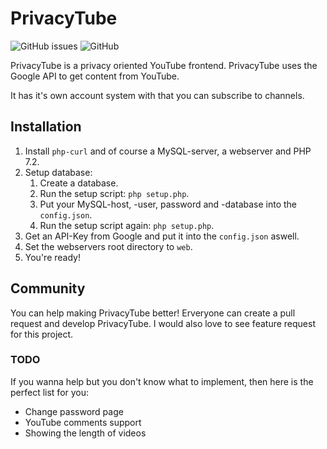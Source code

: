 # PrivacyTube
![GitHub issues](https://img.shields.io/github/issues/0xhtml/PrivacyTube.svg?style=for-the-badge) ![GitHub](https://img.shields.io/github/license/0xhtml/PrivacyTube.svg?style=for-the-badge)

PrivacyTube is a privacy oriented YouTube frontend. PrivacyTube uses the Google API to get content from YouTube.

It has it's own account system with that you can subscribe to channels.

## Installation
1. Install `php-curl` and of course a MySQL-server, a webserver and PHP 7.2.
2. Setup database:
    1. Create a database.
    2. Run the setup script: `php setup.php`.
    3. Put your MySQL-host, -user, password and -database into the `config.json`.
    4. Run the setup script again: `php setup.php`.
3. Get an API-Key from Google and put it into the `config.json` aswell.
4. Set the webservers root directory to `web`.
5. You're ready!

## Community
You can help making PrivacyTube better! Erveryone can create a pull request and develop PrivacyTube. I would also love to see feature request for this project.

### TODO
If you wanna help but you don't know what to implement, then here is the perfect list for you:
- Change password page
- YouTube comments support
- Showing the length of videos

